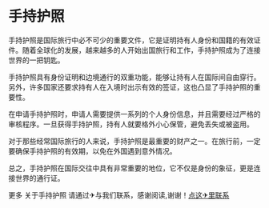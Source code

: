 # 手持护照

手持护照是国际旅行中必不可少的重要文件，它是证明持有人身份和国籍的有效证件。随着全球化的发展，越来越多的人开始出国旅行和工作，手持护照成为了连接世界的一把钥匙。

手持护照具有身份证明和边境通行的双重功能，能够让持有人在国际间自由穿行。另外，许多国家还要求持有人在入境时出示有效的签证，这也凸显了手持护照的重要性。

在申请手持护照时，申请人需要提供一系列的个人身份信息，并且需要经过严格的审核程序。一旦获得手持护照，持有人就要格外小心保管，避免丢失或被盗用。

对于那些经常国际旅行的人来说，手持护照是最重要的财产之一。在旅行前，一定要确保手持护照的有效期，以免在外国遇到意外情况。

总之，手持护照在国际交往中具有非常重要的地位，它不仅是身份的象征，更是连接世界的通行证。

更多 关于手持护照 请通过✈与我们联系，感谢阅读,谢谢！[点这✈里联系](https://add.k02.cc)